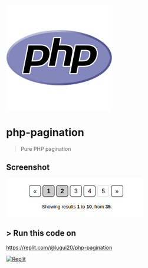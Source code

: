 
![PHP](https://raw.githubusercontent.com/github/explore/80688e429a7d4ef2fca1e82350fe8e3517d3494d/topics/php/php.png)

#  php-pagination 

> Pure PHP pagination


## Screenshot
<img src="./Screenshot.png"/>


## > Run this code on

https://replit.com/@lugui20/php-pagination

[![Replit](https://img.shields.io/badge/Replit-0e1523?style=for-the-badge&logo=Replit&logoColor=F26207)](https://replit.com/@lugui20/php-pagination)
